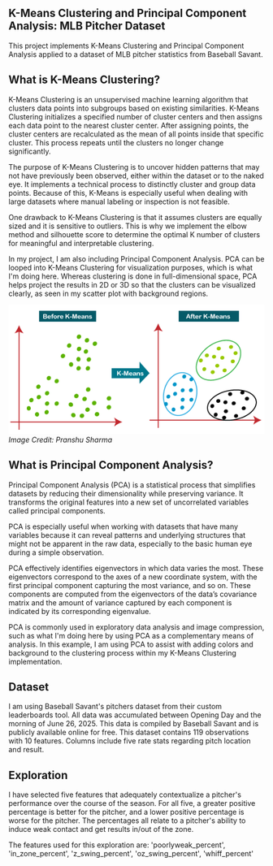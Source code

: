 ## K-Means Clustering and Principal Component Analysis: MLB Pitcher Dataset

This project implements K-Means Clustering and Principal Component Analysis applied to a dataset of MLB pitcher statistics from Baseball Savant.

## What is K-Means Clustering?

K-Means Clustering is an unsupervised machine learning algorithm that clusters data points into subgroups based on existing similarities. K-Means Clustering initializes a specified number of cluster centers and then assigns each data point to the nearest cluster center. After assigning points, the cluster centers are recalculated as the mean of all points inside that specific cluster. This process repeats until the clusters no longer change significantly.

The purpose of K-Means Clustering is to uncover hidden patterns that may not have previously been observed, either within the dataset or to the naked eye. It implements a technical process to distinctly cluster and group data points. Because of this, K-Means is especially useful when dealing with large datasets where manual labeling or inspection is not feasible. 

One drawback to K-Means Clustering is that it assumes clusters are equally sized and it is sensitive to outliers. This is why we implement the elbow method and silhouette score to determine the optimal K number of clusters for meaningful and interpretable clustering.

In my project, I am also including Principal Component Analysis. PCA can be looped into K-Means Clustering for visualization purposes, which is what I'm doing here. Whereas clustering is done in full-dimensional space, PCA helps project the results in 2D or 3D so that the clusters can be visualized clearly, as seen in my scatter plot with background regions.

![K-Means Clustering Visualization](kmeans_viz.png)
_Image Credit: Pranshu Sharma_

## What is Principal Component Analysis?

Principal Component Analysis (PCA) is a statistical process that simplifies datasets by reducing their dimensionality while preserving variance. It transforms the original features into a new set of uncorrelated variables called principal components. 

PCA is especially useful when working with datasets that have many variables because it can reveal patterns and underlying structures that might not be apparent in the raw data, especially to the basic human eye during a simple observation.

PCA effectively identifies eigenvectors in which data varies the most. These eigenvectors correspond to the axes of a new coordinate system, with the first principal component capturing the most variance, and so on. These components are computed from the eigenvectors of the data’s covariance matrix and the amount of variance captured by each component is indicated by its corresponding eigenvalue. 

PCA is commonly used in exploratory data analysis and image compression, such as what I'm doing here by using PCA as a complementary means of analysis. In this example, I am using PCA to assist with adding colors and background to the clustering process within my K-Means Clustering implementation.

## Dataset

I am using Baseball Savant's pitchers dataset from their custom leaderboards tool. All data was accumulated between Opening Day and the morning of June 26, 2025. This data is compiled by Baseball Savant and is publicly available online for free. This dataset contains 119 observations with 10 features. Columns include five rate stats regarding pitch location and result. 

## Exploration

I have selected five features that adequately contextualize a pitcher's performance over the course of the season. For all five, a greater positive percentage is better for the pitcher, and a lower positive percentage is worse for the pitcher. The percentages all relate to a pitcher's ability to induce weak contact and get results in/out of the zone. 

The features used for this exploration are: 'poorlyweak_percent', 'in_zone_percent', 'z_swing_percent', 'oz_swing_percent', 'whiff_percent'
